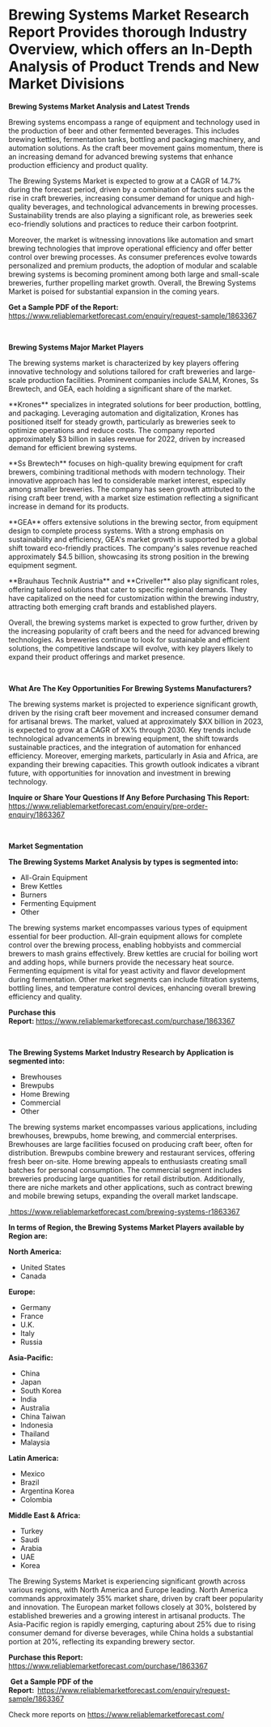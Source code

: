 <p><h1>Brewing Systems Market Research Report Provides thorough Industry Overview, which offers an In-Depth Analysis of Product Trends and New Market Divisions</h1></p><p><strong>Brewing Systems Market Analysis and Latest Trends</strong></p>
<p><p>Brewing systems encompass a range of equipment and technology used in the production of beer and other fermented beverages. This includes brewing kettles, fermentation tanks, bottling and packaging machinery, and automation solutions. As the craft beer movement gains momentum, there is an increasing demand for advanced brewing systems that enhance production efficiency and product quality.</p><p>The Brewing Systems Market is expected to grow at a CAGR of 14.7% during the forecast period, driven by a combination of factors such as the rise in craft breweries, increasing consumer demand for unique and high-quality beverages, and technological advancements in brewing processes. Sustainability trends are also playing a significant role, as breweries seek eco-friendly solutions and practices to reduce their carbon footprint.</p><p>Moreover, the market is witnessing innovations like automation and smart brewing technologies that improve operational efficiency and offer better control over brewing processes. As consumer preferences evolve towards personalized and premium products, the adoption of modular and scalable brewing systems is becoming prominent among both large and small-scale breweries, further propelling market growth. Overall, the Brewing Systems Market is poised for substantial expansion in the coming years.</p></p>
<p><strong>Get a Sample PDF of the Report:&nbsp;</strong> <a href="https://www.reliablemarketforecast.com/enquiry/request-sample/1863367?utm_campaign=2320&utm_medium=2&utm_source=Github&utm_content=ia&utm_term=10042025&utm_id=brewing-systems">https://www.reliablemarketforecast.com/enquiry/request-sample/1863367</a></p>
<p>&nbsp;</p>
<p><strong>Brewing Systems Major Market Players</strong></p>
<p><p>The brewing systems market is characterized by key players offering innovative technology and solutions tailored for craft breweries and large-scale production facilities. Prominent companies include SALM, Krones, Ss Brewtech, and GEA, each holding a significant share of the market.</p><p>**Krones** specializes in integrated solutions for beer production, bottling, and packaging. Leveraging automation and digitalization, Krones has positioned itself for steady growth, particularly as breweries seek to optimize operations and reduce costs. The company reported approximately $3 billion in sales revenue for 2022, driven by increased demand for efficient brewing systems.</p><p>**Ss Brewtech** focuses on high-quality brewing equipment for craft brewers, combining traditional methods with modern technology. Their innovative approach has led to considerable market interest, especially among smaller breweries. The company has seen growth attributed to the rising craft beer trend, with a market size estimation reflecting a significant increase in demand for its products.</p><p>**GEA** offers extensive solutions in the brewing sector, from equipment design to complete process systems. With a strong emphasis on sustainability and efficiency, GEA's market growth is supported by a global shift toward eco-friendly practices. The company's sales revenue reached approximately $4.5 billion, showcasing its strong position in the brewing equipment segment.</p><p>**Brauhaus Technik Austria** and **Criveller** also play significant roles, offering tailored solutions that cater to specific regional demands. They have capitalized on the need for customization within the brewing industry, attracting both emerging craft brands and established players.</p><p>Overall, the brewing systems market is expected to grow further, driven by the increasing popularity of craft beers and the need for advanced brewing technologies. As breweries continue to look for sustainable and efficient solutions, the competitive landscape will evolve, with key players likely to expand their product offerings and market presence.</p></p>
<p>&nbsp;</p>
<p><strong>What Are The Key Opportunities For Brewing Systems Manufacturers?</strong></p>
<p><p>The brewing systems market is projected to experience significant growth, driven by the rising craft beer movement and increased consumer demand for artisanal brews. The market, valued at approximately $XX billion in 2023, is expected to grow at a CAGR of XX% through 2030. Key trends include technological advancements in brewing equipment, the shift towards sustainable practices, and the integration of automation for enhanced efficiency. Moreover, emerging markets, particularly in Asia and Africa, are expanding their brewing capacities. This growth outlook indicates a vibrant future, with opportunities for innovation and investment in brewing technology.</p></p>
<p><strong>Inquire or Share Your Questions If Any Before Purchasing This Report:</strong> <a href="https://www.reliablemarketforecast.com/enquiry/pre-order-enquiry/1863367?utm_campaign=2320&utm_medium=2&utm_source=Github&utm_content=ia&utm_term=10042025&utm_id=brewing-systems">https://www.reliablemarketforecast.com/enquiry/pre-order-enquiry/1863367</a></p>
<p>&nbsp;</p>
<p><strong>Market Segmentation</strong></p>
<p><strong>The Brewing Systems Market Analysis by types is segmented into:</strong></p>
<p><ul><li>All-Grain Equipment</li><li>Brew Kettles</li><li>Burners</li><li>Fermenting Equipment</li><li>Other</li></ul></p>
<p><p>The brewing systems market encompasses various types of equipment essential for beer production. All-grain equipment allows for complete control over the brewing process, enabling hobbyists and commercial brewers to mash grains effectively. Brew kettles are crucial for boiling wort and adding hops, while burners provide the necessary heat source. Fermenting equipment is vital for yeast activity and flavor development during fermentation. Other market segments can include filtration systems, bottling lines, and temperature control devices, enhancing overall brewing efficiency and quality.</p></p>
<p><strong>Purchase this Report:&nbsp;</strong><a href="https://www.reliablemarketforecast.com/purchase/1863367?utm_campaign=2320&utm_medium=2&utm_source=Github&utm_content=ia&utm_term=10042025&utm_id=brewing-systems">https://www.reliablemarketforecast.com/purchase/1863367</a></p>
<p>&nbsp;</p>
<p><strong>The Brewing Systems Market Industry Research by Application is segmented into:</strong></p>
<p><ul><li>Brewhouses</li><li>Brewpubs</li><li>Home Brewing</li><li>Commercial</li><li>Other</li></ul></p>
<p><p>The brewing systems market encompasses various applications, including brewhouses, brewpubs, home brewing, and commercial enterprises. Brewhouses are large facilities focused on producing craft beer, often for distribution. Brewpubs combine brewery and restaurant services, offering fresh beer on-site. Home brewing appeals to enthusiasts creating small batches for personal consumption. The commercial segment includes breweries producing large quantities for retail distribution. Additionally, there are niche markets and other applications, such as contract brewing and mobile brewing setups, expanding the overall market landscape.</p></p>
<p><a href="https://www.reliablemarketforecast.com/brewing-systems-r1863367?utm_campaign=2320&utm_medium=2&utm_source=Github&utm_content=ia&utm_term=10042025&utm_id=brewing-systems">&nbsp;https://www.reliablemarketforecast.com/brewing-systems-r1863367</a></p>
<p><strong>In terms of Region, the Brewing Systems Market Players available by Region are:</strong></p>
<p>
    <p> <strong> North America: </strong>
        <ul>
            <li>United States</li>
            <li>Canada</li>
        </ul>
        </p> 
    <p> <strong> Europe: </strong>
        <ul>
            <li>Germany</li>
            <li>France</li>
            <li>U.K.</li>
            <li>Italy</li>
            <li>Russia</li>
        </ul>
        </p> 
    <p> <strong> Asia-Pacific: </strong>
        <ul>
            <li>China</li>
            <li>Japan</li>
            <li>South Korea</li>
            <li>India</li>
            <li>Australia</li>
            <li>China Taiwan</li>
            <li>Indonesia</li>
            <li>Thailand</li>
            <li>Malaysia</li>
        </ul>
        </p> 
    <p> <strong> Latin America: </strong>
        <ul>
            <li>Mexico</li>
            <li>Brazil</li>
            <li>Argentina Korea</li>
            <li>Colombia</li>
        </ul>
        </p> 
    <p> <strong> Middle East & Africa: </strong>
        <ul>
            <li>Turkey</li>
            <li>Saudi</li>
            <li>Arabia</li>
            <li>UAE</li>
            <li>Korea</li>
        </ul>
    </p>
    </p>
<p><p>The Brewing Systems Market is experiencing significant growth across various regions, with North America and Europe leading. North America commands approximately 35% market share, driven by craft beer popularity and innovation. The European market follows closely at 30%, bolstered by established breweries and a growing interest in artisanal products. The Asia-Pacific region is rapidly emerging, capturing about 25% due to rising consumer demand for diverse beverages, while China holds a substantial portion at 20%, reflecting its expanding brewery sector.</p></p>
<p><strong>Purchase this Report: </strong><a href="https://www.reliablemarketforecast.com/purchase/1863367?utm_campaign=2320&utm_medium=2&utm_source=Github&utm_content=ia&utm_term=10042025&utm_id=brewing-systems">https://www.reliablemarketforecast.com/purchase/1863367</a></p>
<p>&nbsp;<strong>Get a Sample PDF of the Report:&nbsp;&nbsp;</strong><a href="https://www.reliablemarketforecast.com/enquiry/request-sample/1863367?utm_campaign=2320&utm_medium=2&utm_source=Github&utm_content=ia&utm_term=10042025&utm_id=brewing-systems">https://www.reliablemarketforecast.com/enquiry/request-sample/1863367</a></p>
<p><strong></strong></p>
<p>Check more reports on <a href="https://www.reliablemarketforecast.com/?utm_campaign=2320&utm_medium=2&utm_source=Github&utm_content=ia&utm_term=10042025&utm_id=brewing-systems">https://www.reliablemarketforecast.com/</a></p>